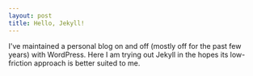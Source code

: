 ```yaml
---
layout: post
title: Hello, Jekyll!
---
```


I've maintained a personal blog on and off (mostly off for the past few years) with WordPress. Here I am trying out
Jekyll in the hopes its low-friction approach is better suited to me.

